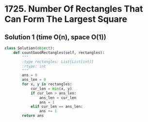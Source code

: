 # 1725. Number Of Rectangles That Can Form The Largest Square

## Solution 1 (time O(n), space O(1))

```python
class Solution(object):
    def countGoodRectangles(self, rectangles):
        """
        :type rectangles: List[List[int]]
        :rtype: int
        """
        ans = 0
        ans_len = 0
        for x, y in rectangles:
            cur_len = min(x, y)
            if cur_len > ans_len:
                ans_len = cur_len
                ans = 1
            elif cur_len == ans_len:
                ans += 1
        return ans
```
